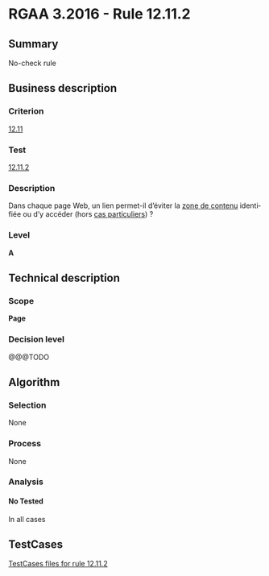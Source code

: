 # RGAA 3.2016 - Rule 12.11.2

## Summary
No-check rule


## Business description

### Criterion
[12.11](http://references.modernisation.gouv.fr/rgaa-accessibilite/criteres.html#crit-12-11)

### Test
[12.11.2](http://references.modernisation.gouv.fr/rgaa-accessibilite/criteres.html#test-12-11-2)

### Description
<div lang="fr">Dans chaque page Web, un lien permet-il d&#x2019;&#xE9;viter la <a href="http://references.modernisation.gouv.fr/rgaa-accessibilite/glossaire.html#zone-main">zone de contenu</a> identifi&#xE9;e ou d&#x2019;y acc&#xE9;der (hors <a href="http://references.modernisation.gouv.fr/rgaa-accessibilite/cas-particuliers.html#cp-12-11" title="Cas particuliers pour le crit&#xE8;re 12.11">cas particuliers</a>)&nbsp;?</div>

### Level
**A**


## Technical description

### Scope
**Page**

### Decision level
@@@TODO


## Algorithm

### Selection
None

### Process
None

### Analysis

#### No Tested
In all cases


##  TestCases

[TestCases files for rule 12.11.2](https://github.com/Asqatasun/Asqatasun/tree/RGAA_3.2016/rules/rules-rgaa3.2016/src/test/resources/testcases/rgaa32016/Rgaa32016Rule121102/)


